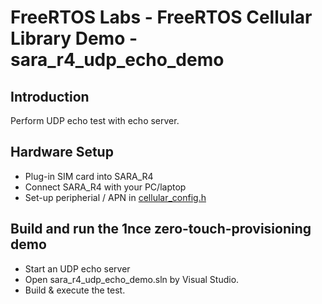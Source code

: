 # FreeRTOS Labs - FreeRTOS Cellular Library Demo - sara_r4_udp_echo_demo

## Introduction

Perform UDP echo test with echo server.

## Hardware Setup

- Plug-in SIM card into SARA_R4
- Connect SARA_R4 with your PC/laptop
- Set-up peripherial / APN in [cellular_config.h](../../source/cellular/sara_r4/cellular_config.h)

## Build and run the 1nce zero-touch-provisioning demo

- Start an UDP echo server
- Open sara_r4_udp_echo_demo.sln by Visual Studio.
- Build & execute the test.
